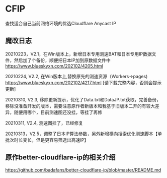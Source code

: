 # CFIP

查找适合自己当前网络环境的优选Cloudflare Anycast IP

## 魔改日志

20210223，V2.1，在Win版本上，新增日本专用测速BAT和日本专用IP数据文件，然后加了个备份，顺便把日本IP加到原数据文件中  https://www.blueskyxn.com/202102/4205.html

20210224, V2.2, 在Win版本上,替换原先的测速资源（Workers->pages)  https://www.blueskyxn.com/202102/4217.html [请下载完整内容，否则会提示更新]

20210310, V2.3, 移除更新提示，优化了Data.txt和DataJP.txt获取，完善备份，移除没准备开发的版本，需要注意原作者新版本和我基于旧版本二开的有较大差异，随便用哪个，目前测速图还没挂，等挂了再修

20210311, V2.4, 测速图挂了，已经修复

20210313，V2.5，调整了日本IP算法参数，另外新增横向搜索优化测速脚本【单批次时长变长，但是更容易筛选出高速IP】



## 原作better-cloudflare-ip的相关介绍

https://github.com/badafans/better-cloudflare-ip/blob/master/README.md
